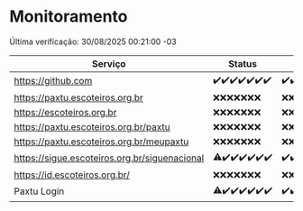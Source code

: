 # Monitoramento

Última verificação: 30/08/2025 00:21:00 -03

|Serviço|Status|Últimas 24h|
|---|---|---|
|https://github.com|<span title="2025-08-23: OK=23">✔️</span><span title="2025-08-24: OK=23">✔️</span><span title="2025-08-25: OK=23">✔️</span><span title="2025-08-26: OK=23">✔️</span><span title="2025-08-27: OK=23">✔️</span><span title="2025-08-28: OK=23">✔️</span><span title="2025-08-29: OK=2">✔️</span>|<span title="29/08/2025 00:28:00 -03 : 200">✔️</span><span title="29/08/2025 01:11:00 -03 : 200">✔️</span><span title="29/08/2025 02:09:00 -03 : 200">✔️</span><span title="29/08/2025 03:14:00 -03 : 200">✔️</span><span title="29/08/2025 04:09:00 -03 : 200">✔️</span><span title="29/08/2025 05:12:00 -03 : 200">✔️</span><span title="29/08/2025 06:10:00 -03 : 200">✔️</span><span title="29/08/2025 07:09:00 -03 : 200">✔️</span><span title="29/08/2025 08:07:00 -03 : 200">✔️</span><span title="29/08/2025 09:17:00 -03 : 200">✔️</span><span title="29/08/2025 10:19:00 -03 : 200">✔️</span><span title="29/08/2025 11:09:00 -03 : 200">✔️</span><span title="29/08/2025 12:07:00 -03 : 200">✔️</span><span title="29/08/2025 13:10:00 -03 : 200">✔️</span><span title="29/08/2025 14:07:00 -03 : 200">✔️</span><span title="29/08/2025 15:12:00 -03 : 200">✔️</span><span title="29/08/2025 16:06:00 -03 : 200">✔️</span><span title="29/08/2025 17:09:00 -03 : 200">✔️</span><span title="29/08/2025 18:08:00 -03 : 200">✔️</span><span title="29/08/2025 19:09:00 -03 : 200">✔️</span><span title="29/08/2025 20:08:00 -03 : 200">✔️</span><span title="29/08/2025 21:42:00 -03 : 200">✔️</span><span title="29/08/2025 23:13:00 -03 : 200">✔️</span><span title="30/08/2025 00:21:00 -03 : 200">✔️</span>|
|https://paxtu.escoteiros.org.br|<span title="2025-08-23: Falhas=23">❌</span><span title="2025-08-24: Falhas=23">❌</span><span title="2025-08-25: Falhas=23">❌</span><span title="2025-08-26: Falhas=23">❌</span><span title="2025-08-27: Falhas=23">❌</span><span title="2025-08-28: Falhas=23">❌</span><span title="2025-08-29: Falhas=2">❌</span>|<span title="29/08/2025 00:28:00 -03 : 403">❌</span><span title="29/08/2025 01:11:00 -03 : 403">❌</span><span title="29/08/2025 02:09:00 -03 : 403">❌</span><span title="29/08/2025 03:14:00 -03 : 403">❌</span><span title="29/08/2025 04:09:00 -03 : 403">❌</span><span title="29/08/2025 05:12:00 -03 : 403">❌</span><span title="29/08/2025 06:10:00 -03 : 403">❌</span><span title="29/08/2025 07:09:00 -03 : 403">❌</span><span title="29/08/2025 08:07:00 -03 : 403">❌</span><span title="29/08/2025 09:17:00 -03 : 403">❌</span><span title="29/08/2025 10:19:00 -03 : 403">❌</span><span title="29/08/2025 11:09:00 -03 : 403">❌</span><span title="29/08/2025 12:07:00 -03 : 403">❌</span><span title="29/08/2025 13:10:00 -03 : 403">❌</span><span title="29/08/2025 14:07:00 -03 : 403">❌</span><span title="29/08/2025 15:12:00 -03 : 403">❌</span><span title="29/08/2025 16:06:00 -03 : 403">❌</span><span title="29/08/2025 17:09:00 -03 : 403">❌</span><span title="29/08/2025 18:08:00 -03 : 403">❌</span><span title="29/08/2025 19:09:00 -03 : 403">❌</span><span title="29/08/2025 20:08:00 -03 : 403">❌</span><span title="29/08/2025 21:42:00 -03 : 403">❌</span><span title="29/08/2025 23:13:00 -03 : 403">❌</span><span title="30/08/2025 00:21:00 -03 : 403">❌</span>|
|https://escoteiros.org.br|<span title="2025-08-23: Falhas=23">❌</span><span title="2025-08-24: Falhas=23">❌</span><span title="2025-08-25: Falhas=23">❌</span><span title="2025-08-26: Falhas=23">❌</span><span title="2025-08-27: Falhas=23">❌</span><span title="2025-08-28: Falhas=23">❌</span><span title="2025-08-29: Falhas=2">❌</span>|<span title="29/08/2025 00:28:00 -03 : 403">❌</span><span title="29/08/2025 01:11:00 -03 : 403">❌</span><span title="29/08/2025 02:09:00 -03 : 403">❌</span><span title="29/08/2025 03:14:00 -03 : 403">❌</span><span title="29/08/2025 04:09:00 -03 : 403">❌</span><span title="29/08/2025 05:12:00 -03 : 403">❌</span><span title="29/08/2025 06:10:00 -03 : 403">❌</span><span title="29/08/2025 07:09:00 -03 : 403">❌</span><span title="29/08/2025 08:07:00 -03 : 403">❌</span><span title="29/08/2025 09:17:00 -03 : 403">❌</span><span title="29/08/2025 10:19:00 -03 : 403">❌</span><span title="29/08/2025 11:09:00 -03 : 403">❌</span><span title="29/08/2025 12:07:00 -03 : 403">❌</span><span title="29/08/2025 13:10:00 -03 : 403">❌</span><span title="29/08/2025 14:07:00 -03 : 403">❌</span><span title="29/08/2025 15:12:00 -03 : 403">❌</span><span title="29/08/2025 16:06:00 -03 : 403">❌</span><span title="29/08/2025 17:09:00 -03 : 403">❌</span><span title="29/08/2025 18:08:00 -03 : 403">❌</span><span title="29/08/2025 19:09:00 -03 : 403">❌</span><span title="29/08/2025 20:08:00 -03 : 403">❌</span><span title="29/08/2025 21:42:00 -03 : 403">❌</span><span title="29/08/2025 23:13:00 -03 : 403">❌</span><span title="30/08/2025 00:21:00 -03 : 403">❌</span>|
|https://paxtu.escoteiros.org.br/paxtu|<span title="2025-08-23: Falhas=23">❌</span><span title="2025-08-24: Falhas=23">❌</span><span title="2025-08-25: Falhas=23">❌</span><span title="2025-08-26: Falhas=23">❌</span><span title="2025-08-27: Falhas=23">❌</span><span title="2025-08-28: Falhas=23">❌</span><span title="2025-08-29: Falhas=2">❌</span>|<span title="29/08/2025 00:28:00 -03 : 403">❌</span><span title="29/08/2025 01:11:00 -03 : 403">❌</span><span title="29/08/2025 02:09:00 -03 : 403">❌</span><span title="29/08/2025 03:14:00 -03 : 403">❌</span><span title="29/08/2025 04:09:00 -03 : 403">❌</span><span title="29/08/2025 05:12:00 -03 : 403">❌</span><span title="29/08/2025 06:10:00 -03 : 403">❌</span><span title="29/08/2025 07:09:00 -03 : 403">❌</span><span title="29/08/2025 08:07:00 -03 : 403">❌</span><span title="29/08/2025 09:17:00 -03 : 403">❌</span><span title="29/08/2025 10:19:00 -03 : 403">❌</span><span title="29/08/2025 11:09:00 -03 : 403">❌</span><span title="29/08/2025 12:07:00 -03 : 403">❌</span><span title="29/08/2025 13:10:00 -03 : 403">❌</span><span title="29/08/2025 14:07:00 -03 : 403">❌</span><span title="29/08/2025 15:12:00 -03 : 403">❌</span><span title="29/08/2025 16:06:00 -03 : 403">❌</span><span title="29/08/2025 17:09:00 -03 : 403">❌</span><span title="29/08/2025 18:08:00 -03 : 403">❌</span><span title="29/08/2025 19:09:00 -03 : 403">❌</span><span title="29/08/2025 20:08:00 -03 : 403">❌</span><span title="29/08/2025 21:42:00 -03 : 403">❌</span><span title="29/08/2025 23:13:00 -03 : 403">❌</span><span title="30/08/2025 00:21:00 -03 : 403">❌</span>|
|https://paxtu.escoteiros.org.br/meupaxtu|<span title="2025-08-23: Falhas=23">❌</span><span title="2025-08-24: Falhas=23">❌</span><span title="2025-08-25: Falhas=23">❌</span><span title="2025-08-26: Falhas=23">❌</span><span title="2025-08-27: Falhas=23">❌</span><span title="2025-08-28: Falhas=23">❌</span><span title="2025-08-29: Falhas=2">❌</span>|<span title="29/08/2025 00:28:00 -03 : 403">❌</span><span title="29/08/2025 01:11:00 -03 : 403">❌</span><span title="29/08/2025 02:09:00 -03 : 403">❌</span><span title="29/08/2025 03:14:00 -03 : 403">❌</span><span title="29/08/2025 04:09:00 -03 : 403">❌</span><span title="29/08/2025 05:12:00 -03 : 403">❌</span><span title="29/08/2025 06:10:00 -03 : 403">❌</span><span title="29/08/2025 07:09:00 -03 : 403">❌</span><span title="29/08/2025 08:07:00 -03 : 403">❌</span><span title="29/08/2025 09:17:00 -03 : 403">❌</span><span title="29/08/2025 10:19:00 -03 : 403">❌</span><span title="29/08/2025 11:09:00 -03 : 403">❌</span><span title="29/08/2025 12:07:00 -03 : 403">❌</span><span title="29/08/2025 13:10:00 -03 : 403">❌</span><span title="29/08/2025 14:07:00 -03 : 403">❌</span><span title="29/08/2025 15:12:00 -03 : 403">❌</span><span title="29/08/2025 16:06:00 -03 : 403">❌</span><span title="29/08/2025 17:09:00 -03 : 403">❌</span><span title="29/08/2025 18:08:00 -03 : 403">❌</span><span title="29/08/2025 19:09:00 -03 : 403">❌</span><span title="29/08/2025 20:08:00 -03 : 403">❌</span><span title="29/08/2025 21:42:00 -03 : 403">❌</span><span title="29/08/2025 23:13:00 -03 : 403">❌</span><span title="30/08/2025 00:21:00 -03 : 403">❌</span>|
|https://sigue.escoteiros.org.br/siguenacional|<span title="2025-08-23: OK=21, Falhas=2">⚠️</span><span title="2025-08-24: OK=23">✔️</span><span title="2025-08-25: OK=23">✔️</span><span title="2025-08-26: OK=23">✔️</span><span title="2025-08-27: OK=23">✔️</span><span title="2025-08-28: OK=23">✔️</span><span title="2025-08-29: OK=2">✔️</span>|<span title="29/08/2025 00:28:00 -03 : 200">✔️</span><span title="29/08/2025 01:11:00 -03 : 200">✔️</span><span title="29/08/2025 02:09:00 -03 : 200">✔️</span><span title="29/08/2025 03:14:00 -03 : 200">✔️</span><span title="29/08/2025 04:09:00 -03 : 200">✔️</span><span title="29/08/2025 05:12:00 -03 : 200">✔️</span><span title="29/08/2025 06:10:00 -03 : 200">✔️</span><span title="29/08/2025 07:09:00 -03 : 200">✔️</span><span title="29/08/2025 08:07:00 -03 : 200">✔️</span><span title="29/08/2025 09:17:00 -03 : 200">✔️</span><span title="29/08/2025 10:19:00 -03 : 200">✔️</span><span title="29/08/2025 11:09:00 -03 : 200">✔️</span><span title="29/08/2025 12:07:00 -03 : 200">✔️</span><span title="29/08/2025 13:10:00 -03 : 200">✔️</span><span title="29/08/2025 14:07:00 -03 : 200">✔️</span><span title="29/08/2025 15:12:00 -03 : 200">✔️</span><span title="29/08/2025 16:06:00 -03 : 200">✔️</span><span title="29/08/2025 17:09:00 -03 : 200">✔️</span><span title="29/08/2025 18:08:00 -03 : 200">✔️</span><span title="29/08/2025 19:09:00 -03 : 200">✔️</span><span title="29/08/2025 20:08:00 -03 : 200">✔️</span><span title="29/08/2025 21:42:00 -03 : 200">✔️</span><span title="29/08/2025 23:13:00 -03 : 200">✔️</span><span title="30/08/2025 00:21:00 -03 : 200">✔️</span>|
|https://id.escoteiros.org.br/|<span title="2025-08-23: Falhas=23">❌</span><span title="2025-08-24: Falhas=23">❌</span><span title="2025-08-25: Falhas=23">❌</span><span title="2025-08-26: Falhas=23">❌</span><span title="2025-08-27: Falhas=23">❌</span><span title="2025-08-28: Falhas=23">❌</span><span title="2025-08-29: Falhas=2">❌</span>|<span title="29/08/2025 00:28:00 -03 : 403">❌</span><span title="29/08/2025 01:11:00 -03 : 403">❌</span><span title="29/08/2025 02:09:00 -03 : 403">❌</span><span title="29/08/2025 03:14:00 -03 : 403">❌</span><span title="29/08/2025 04:09:00 -03 : 403">❌</span><span title="29/08/2025 05:12:00 -03 : 403">❌</span><span title="29/08/2025 06:10:00 -03 : 403">❌</span><span title="29/08/2025 07:09:00 -03 : 403">❌</span><span title="29/08/2025 08:07:00 -03 : 403">❌</span><span title="29/08/2025 09:17:00 -03 : 403">❌</span><span title="29/08/2025 10:19:00 -03 : 403">❌</span><span title="29/08/2025 11:09:00 -03 : 403">❌</span><span title="29/08/2025 12:07:00 -03 : 403">❌</span><span title="29/08/2025 13:10:00 -03 : 403">❌</span><span title="29/08/2025 14:07:00 -03 : 403">❌</span><span title="29/08/2025 15:12:00 -03 : 403">❌</span><span title="29/08/2025 16:06:00 -03 : 403">❌</span><span title="29/08/2025 17:09:00 -03 : 403">❌</span><span title="29/08/2025 18:08:00 -03 : 403">❌</span><span title="29/08/2025 19:09:00 -03 : 403">❌</span><span title="29/08/2025 20:08:00 -03 : 403">❌</span><span title="29/08/2025 21:42:00 -03 : 403">❌</span><span title="29/08/2025 23:13:00 -03 : 403">❌</span><span title="30/08/2025 00:21:00 -03 : 403">❌</span>|
|Paxtu Login|<span title="2025-08-23: OK=22, Falhas=1">⚠️</span><span title="2025-08-24: OK=23">✔️</span><span title="2025-08-25: OK=23">✔️</span><span title="2025-08-26: OK=23">✔️</span><span title="2025-08-27: OK=23">✔️</span><span title="2025-08-28: OK=23">✔️</span><span title="2025-08-29: OK=2">✔️</span>|<span title="29/08/2025 00:28:00 -03 : 200">✔️</span><span title="29/08/2025 01:11:00 -03 : 200">✔️</span><span title="29/08/2025 02:09:00 -03 : 200">✔️</span><span title="29/08/2025 03:14:00 -03 : 200">✔️</span><span title="29/08/2025 04:09:00 -03 : 200">✔️</span><span title="29/08/2025 05:12:00 -03 : 200">✔️</span><span title="29/08/2025 06:10:00 -03 : 200">✔️</span><span title="29/08/2025 07:09:00 -03 : 200">✔️</span><span title="29/08/2025 08:07:00 -03 : 200">✔️</span><span title="29/08/2025 09:17:00 -03 : 200">✔️</span><span title="29/08/2025 10:19:00 -03 : 200">✔️</span><span title="29/08/2025 11:09:00 -03 : 200">✔️</span><span title="29/08/2025 12:07:00 -03 : 200">✔️</span><span title="29/08/2025 13:10:00 -03 : 200">✔️</span><span title="29/08/2025 14:07:00 -03 : 200">✔️</span><span title="29/08/2025 15:12:00 -03 : 200">✔️</span><span title="29/08/2025 16:06:00 -03 : 200">✔️</span><span title="29/08/2025 17:09:00 -03 : 200">✔️</span><span title="29/08/2025 18:08:00 -03 : 200">✔️</span><span title="29/08/2025 19:09:00 -03 : 200">✔️</span><span title="29/08/2025 20:08:00 -03 : 200">✔️</span><span title="29/08/2025 21:42:00 -03 : 200">✔️</span><span title="29/08/2025 23:13:00 -03 : 200">✔️</span><span title="30/08/2025 00:21:00 -03 : 200">✔️</span>|
